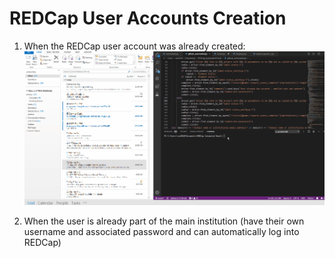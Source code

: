 # REDCap User Accounts Creation

1) When the REDCap user account was already created:
![](Enable_Survey.gif)


2) When the user is already part of the main institution (have their own username and associated password and can automatically log into REDCap)
